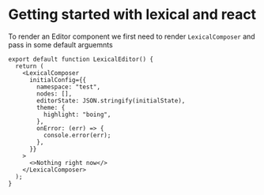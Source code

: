 # Getting started with lexical and react

To render an Editor component we first need to render `LexicalComposer` and pass in some default arguemnts


```tsx
export default function LexicalEditor() {
  return (
    <LexicalComposer
      initialConfig={{
        namespace: "test",
        nodes: [],
        editorState: JSON.stringify(initialState),
        theme: {
          highlight: "boing",
        },
        onError: (err) => {
          console.error(err);
        },
      }}
    >
      <>Nothing right now</>
    </LexicalComposer>
  );
}
```